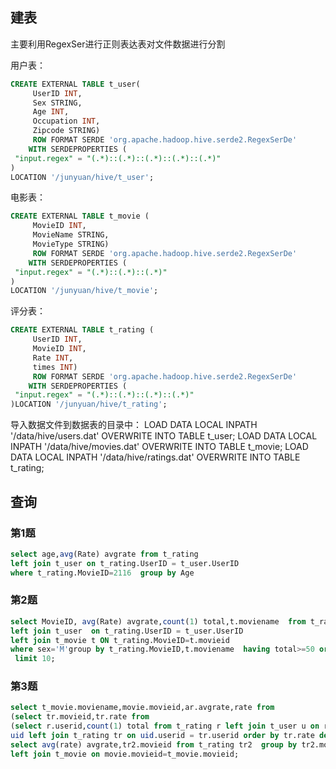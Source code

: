 ## 建表
主要利用RegexSer进行正则表达表对文件数据进行分割

用户表：
``` sql
CREATE EXTERNAL TABLE t_user(
     UserID INT,
     Sex STRING,
     Age INT,
     Occupation INT,
     Zipcode STRING)
     ROW FORMAT SERDE 'org.apache.hadoop.hive.serde2.RegexSerDe'
    WITH SERDEPROPERTIES (
 "input.regex" = "(.*)::(.*)::(.*)::(.*)::(.*)"
)
LOCATION '/junyuan/hive/t_user';
```


电影表：
```sql
CREATE EXTERNAL TABLE t_movie (
     MovieID INT,
     MovieName STRING,
     MovieType STRING)
     ROW FORMAT SERDE 'org.apache.hadoop.hive.serde2.RegexSerDe'
    WITH SERDEPROPERTIES (
 "input.regex" = "(.*)::(.*)::(.*)"
)
LOCATION '/junyuan/hive/t_movie';
```


评分表：
```sql
CREATE EXTERNAL TABLE t_rating (
     UserID INT,
     MovieID INT,
     Rate INT,
     times INT)
     ROW FORMAT SERDE 'org.apache.hadoop.hive.serde2.RegexSerDe'
    WITH SERDEPROPERTIES (
 "input.regex" = "(.*)::(.*)::(.*)::(.*)"
)LOCATION '/junyuan/hive/t_rating';
``` 


导入数据文件到数据表的目录中：
LOAD DATA LOCAL INPATH '/data/hive/users.dat' OVERWRITE INTO TABLE t_user;
LOAD DATA LOCAL INPATH '/data/hive/movies.dat' OVERWRITE INTO TABLE t_movie;
LOAD DATA LOCAL INPATH '/data/hive/ratings.dat' OVERWRITE INTO TABLE t_rating;

## 查询
### 第1题
```sql
select age,avg(Rate) avgrate from t_rating 
left join t_user on t_rating.UserID = t_user.UserID
where t_rating.MovieID=2116  group by Age
```

### 第2题
```sql
select MovieID, avg(Rate) avgrate,count(1) total,t.moviename  from t_rating 
left join t_user  on t_rating.UserID = t_user.UserID 
left join t_movie t ON t_rating.MovieID=t.movieid 
where sex='M'group by t_rating.MovieID,t.moviename  having total>=50 order by avgrate desc
 limit 10;
 ```

 ### 第3题
 ```sql
 select t_movie.moviename,movie.movieid,ar.avgrate,rate from 
(select tr.movieid,tr.rate from 
(select r.userid,count(1) total from t_rating r left join t_user u on r.userid = u.userid where u.sex='F' group by r.userid order by total desc limit 1)
uid left join t_rating tr on uid.userid = tr.userid order by tr.rate desc limit 10) movie left join (
select avg(rate) avgrate,tr2.movieid from t_rating tr2  group by tr2.movieid) ar on movie.movieid=ar.movieid
left join t_movie on movie.movieid=t_movie.movieid;
```
